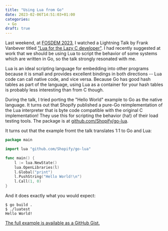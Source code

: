 ```yaml
---
title: "Using Lua from Go"
date: 2023-02-06T14:51:03+01:00
categories:
 - Go
draft: true
---
```


Last weekend, at [FOSDEM 2023](https://fosdem.org), I watched a Lightning Talk
by Frank Vanbever titled ["Lua for the Lazy C
developer"](https://fosdem.org/2023/schedule/event/lua_for_the_lazy_c_developer/).
I had recently suggested at work that we should be using Lua to script the
behavior of some systems which are written in Go, so the talk strongly
resonated with me.

Lua is an ideal scripting language for embedding into other programs because
it is small and provides excellent bindings in both directions -- Lua code can
call native code, and vice versa. Because Go has good hash tables as part of
the language, using Lua as a container for your hash tables is probably less
interesting than from C though.

During the talk, I tried porting the "Hello World" example to Go as the
native language. It turns out that Shopify published a pure-Go
reimplementation of the Lua interpreter that is byte code compatible with the
original C implementation! They use this for scripting the behavior (ha!) of
their load testing tools. The package is at
[github.com/Shopify/go-lua](https://pkg.go.dev/github.com/Shopify/go-lua).

It turns out that the example fromt the talk translates 1:1 to Go and Lua:

```go
package main

import lua "github.com/Shopify/go-lua"

func main() {
	l := lua.NewState()
	lua.OpenLibraries(l)
	l.Global("print")
	l.PushString("Hello World!\n")
	l.Call(1, 0)
}
```

And it does exactly what you would expect:

```
$ go build .
$ ./luatest 
Hello World!

```

[The full example is available as a GitHub
Gist.](https://gist.github.com/bsiegert/eb94f435e7f3782ea0d53797fc1d82a8)
